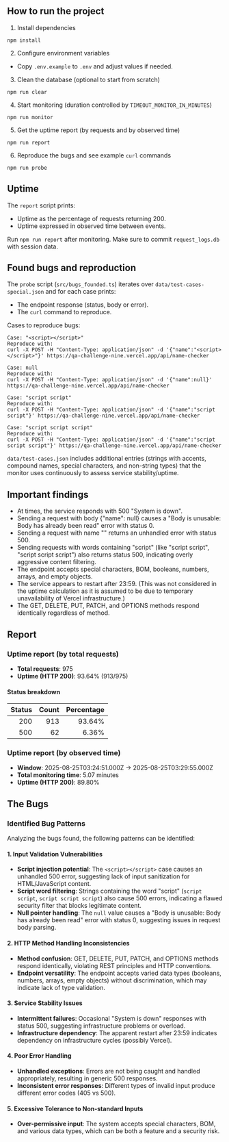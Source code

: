 ## How to run the project

1) Install dependencies
```
npm install
```

2) Configure environment variables
- Copy `.env.example` to `.env` and adjust values if needed.

3) Clean the database (optional to start from scratch)
```
npm run clear
```

4) Start monitoring (duration controlled by `TIMEOUT_MONITOR_IN_MINUTES`)
```
npm run monitor
```

5) Get the uptime report (by requests and by observed time)
```
npm run report
```

6) Reproduce the bugs and see example `curl` commands
```
npm run probe
```

## Uptime

The `report` script prints:
- Uptime as the percentage of requests returning 200.
- Uptime expressed in observed time between events.

Run `npm run report` after monitoring. Make sure to commit `request_logs.db` with session data.

## Found bugs and reproduction

The `probe` script (`src/bugs_founded.ts`) iterates over `data/test-cases-special.json` and for each case prints:
- The endpoint response (status, body or error).
- The `curl` command to reproduce.

Cases to reproduce bugs:
```
Case: "<script></script>"
Reproduce with:
curl -X POST -H "Content-Type: application/json" -d '{"name":"<script></script>"}' https://qa-challenge-nine.vercel.app/api/name-checker
```
```
Case: null
Reproduce with:
curl -X POST -H "Content-Type: application/json" -d '{"name":null}' https://qa-challenge-nine.vercel.app/api/name-checker
```
```
Case: "script script"
Reproduce with:
curl -X POST -H "Content-Type: application/json" -d '{"name":"script script"}' https://qa-challenge-nine.vercel.app/api/name-checker
```
```
Case: "script script script"
Reproduce with:
curl -X POST -H "Content-Type: application/json" -d '{"name":"script script script"}' https://qa-challenge-nine.vercel.app/api/name-checker
```

`data/test-cases.json` includes additional entries (strings with accents, compound names, special characters, and non-string types) that the monitor uses continuously to assess service stability/uptime.


## Important findings

- At times, the service responds with 500 "System is down".
- Sending a request with body {"name": null} causes a "Body is unusable: Body has already been read" error with status 0.
- Sending a request with name "<script></script>" returns an unhandled error with status 500.
- Sending requests with words containing "script" (like "script script", "script script script") also returns status 500, indicating overly aggressive content filtering.
- The endpoint accepts special characters, BOM, booleans, numbers, arrays, and empty objects.
- The service appears to restart after 23:59. (This was not considered in the uptime calculation as it is assumed to be due to temporary unavailability of Vercel infrastructure.)
- The GET, DELETE, PUT, PATCH, and OPTIONS methods respond identically regardless of method.


## Report

### Uptime report (by total requests)

- **Total requests**: 975
- **Uptime (HTTP 200)**: 93.64% (913/975)

#### Status breakdown

| Status | Count | Percentage |
|-------:|------:|-----------:|
| 200    | 913   | 93.64%     |
| 500    | 62    | 6.36%      |

### Uptime report (by observed time)

- **Window**: 2025-08-25T03:24:51.000Z → 2025-08-25T03:29:55.000Z
- **Total monitoring time**: 5.07 minutes
- **Uptime (HTTP 200)**: 89.80%


## The Bugs

### Identified Bug Patterns

Analyzing the bugs found, the following patterns can be identified:

#### 1. **Input Validation Vulnerabilities**
- **Script injection potential**: The `<script></script>` case causes an unhandled 500 error, suggesting lack of input sanitization for HTML/JavaScript content.
- **Script word filtering**: Strings containing the word "script" (`script script`, `script script script`) also cause 500 errors, indicating a flawed security filter that blocks legitimate content.
- **Null pointer handling**: The `null` value causes a "Body is unusable: Body has already been read" error with status 0, suggesting issues in request body parsing.

#### 2. **HTTP Method Handling Inconsistencies**
- **Method confusion**: GET, DELETE, PUT, PATCH, and OPTIONS methods respond identically, violating REST principles and HTTP conventions.
- **Endpoint versatility**: The endpoint accepts varied data types (booleans, numbers, arrays, empty objects) without discrimination, which may indicate lack of type validation.

#### 3. **Service Stability Issues**
- **Intermittent failures**: Occasional "System is down" responses with status 500, suggesting infrastructure problems or overload.
- **Infrastructure dependency**: The apparent restart after 23:59 indicates dependency on infrastructure cycles (possibly Vercel).

#### 4. **Poor Error Handling**
- **Unhandled exceptions**: Errors are not being caught and handled appropriately, resulting in generic 500 responses.
- **Inconsistent error responses**: Different types of invalid input produce different error codes (405 vs 500).

#### 5. **Excessive Tolerance to Non-standard Inputs**
- **Over-permissive input**: The system accepts special characters, BOM, and various data types, which can be both a feature and a security risk.
